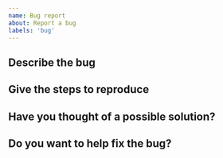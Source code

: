 ```yaml
---
name: Bug report
about: Report a bug
labels: 'bug'
---
```


## Describe the bug

## Give the steps to reproduce

## Have you thought of a possible solution?

## Do you want to help fix the bug?
